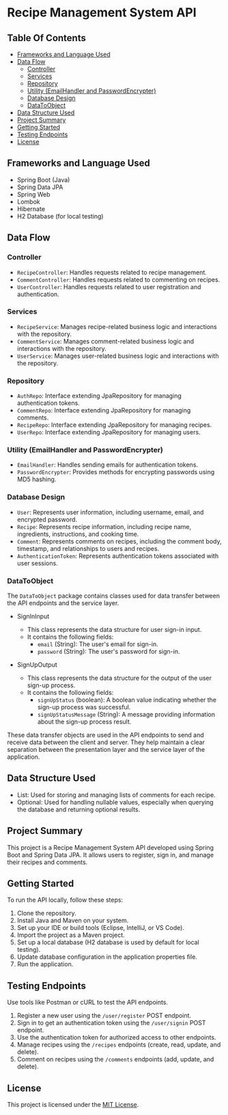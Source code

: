 # Recipe Management System API

## Table Of Contents
- [Frameworks and Language Used](#frameworks-and-language-used)
- [Data Flow](#data-flow)
  - [Controller](#controller)
  - [Services](#services)
  - [Repository](#repository)
  - [Utility (EmailHandler and PasswordEncrypter)](#utility-emailhandler-and-passwordencrypter)
  - [Database Design](#database-design)
  - [DataToObject](#datatoobject)
- [Data Structure Used](#data-structure-used)
- [Project Summary](#project-summary)
- [Getting Started](#getting-started)
- [Testing Endpoints](#testing-endpoints)
- [License](#license)

## Frameworks and Language Used
- Spring Boot (Java)
- Spring Data JPA
- Spring Web
- Lombok
- Hibernate
- H2 Database (for local testing)

## Data Flow

### Controller
- `RecipeController`: Handles requests related to recipe management.
- `CommentController`: Handles requests related to commenting on recipes.
- `UserController`: Handles requests related to user registration and authentication.

### Services
- `RecipeService`: Manages recipe-related business logic and interactions with the repository.
- `CommentService`: Manages comment-related business logic and interactions with the repository.
- `UserService`: Manages user-related business logic and interactions with the repository.

### Repository
- `AuthRepo`: Interface extending JpaRepository for managing authentication tokens.
- `CommentRepo`: Interface extending JpaRepository for managing comments.
- `RecipeRepo`: Interface extending JpaRepository for managing recipes.
- `UserRepo`: Interface extending JpaRepository for managing users.

### Utility (EmailHandler and PasswordEncrypter)
- `EmailHandler`: Handles sending emails for authentication tokens.
- `PasswordEncrypter`: Provides methods for encrypting passwords using MD5 hashing.

### Database Design
- `User`: Represents user information, including username, email, and encrypted password.
- `Recipe`: Represents recipe information, including recipe name, ingredients, instructions, and cooking time.
- `Comment`: Represents comments on recipes, including the comment body, timestamp, and relationships to users and recipes.
- `AuthenticationToken`: Represents authentication tokens associated with user sessions.

### DataToObject
The `DataToObject` package contains classes used for data transfer between the API endpoints and the service layer.
- SignInInput

    - This class represents the data structure for user sign-in input.
    - It contains the following fields:
        - `email` (String): The user's email for sign-in.
        - `password` (String): The user's password for sign-in.

- SignUpOutput

    - This class represents the data structure for the output of the user sign-up process.
    - It contains the following fields:
        - `signUpStatus` (boolean): A boolean value indicating whether the sign-up process was successful.
        - `signUpStatusMessage` (String): A message providing information about the sign-up process result.


These data transfer objects are used in the API endpoints to send and receive data between the client and server. They help maintain a clear separation between the presentation layer and the service layer of the application.

## Data Structure Used
- List: Used for storing and managing lists of comments for each recipe.
- Optional: Used for handling nullable values, especially when querying the database and returning optional results.


## Project Summary
This project is a Recipe Management System API developed using Spring Boot and Spring Data JPA. It allows users to register, sign in, and manage their recipes and comments.

## Getting Started
To run the API locally, follow these steps:
1. Clone the repository.
2. Install Java and Maven on your system.
3. Set up your IDE or build tools (Eclipse, IntelliJ, or VS Code).
4. Import the project as a Maven project.
5. Set up a local database (H2 database is used by default for local testing).
6. Update database configuration in the application properties file.
7. Run the application.

## Testing Endpoints
Use tools like Postman or cURL to test the API endpoints.
1. Register a new user using the `/user/register` POST endpoint.
2. Sign in to get an authentication token using the `/user/signin` POST endpoint.
3. Use the authentication token for authorized access to other endpoints.
4. Manage recipes using the `/recipes` endpoints (create, read, update, and delete).
5. Comment on recipes using the `/comments` endpoints (add, update, and delete).

## License
This project is licensed under the [MIT License](LICENSE).
